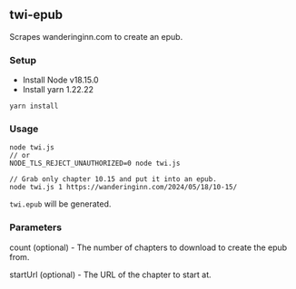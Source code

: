
## twi-epub

Scrapes wanderinginn.com to create an epub.

### Setup

- Install Node v18.15.0
- Install yarn 1.22.22

```
yarn install
```

### Usage

```
node twi.js
// or
NODE_TLS_REJECT_UNAUTHORIZED=0 node twi.js

// Grab only chapter 10.15 and put it into an epub.
node twi.js 1 https://wanderinginn.com/2024/05/18/10-15/
```

`twi.epub` will be generated.

### Parameters

count    (optional)  - The number of chapters to download to create the epub from.

startUrl (optional)  - The URL of the chapter to start at.
